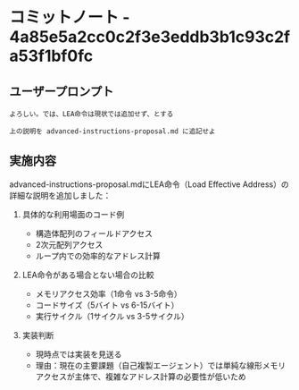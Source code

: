 # コミットノート - 4a85e5a2cc0c2f3e3eddb3b1c93c2fa53f1bf0fc

## ユーザープロンプト

```
よろしい。では、LEA命令は現状では追加せず、とする

上の説明を advanced-instructions-proposal.md に追記せよ
```

## 実施内容

advanced-instructions-proposal.mdにLEA命令（Load Effective Address）の詳細な説明を追加しました：

1. 具体的な利用場面のコード例
   - 構造体配列のフィールドアクセス
   - 2次元配列アクセス
   - ループ内での効率的なアドレス計算

2. LEA命令がある場合とない場合の比較
   - メモリアクセス効率（1命令 vs 3-5命令）
   - コードサイズ（5バイト vs 6-15バイト）
   - 実行サイクル（1サイクル vs 3-5サイクル）

3. 実装判断
   - 現時点では実装を見送る
   - 理由：現在の主要課題（自己複製エージェント）では単純な線形メモリアクセスが主体で、複雑なアドレス計算の必要性が低いため
